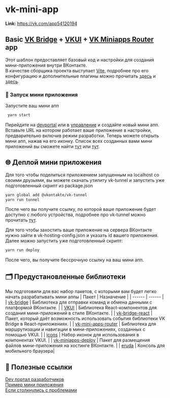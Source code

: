# vk-mini-app 

**Link:** https://vk.com/app54120194

## Basic [VK Bridge](https://github.com/VKCOM/vk-bridge) + [VKUI](https://github.com/VKCOM/VKUI) + [VK Miniapps Router](https://github.com/VKCOM/vk-mini-apps-router) app

Этот шаблон предоставляет базовый код и настройки для создания мини-приложения внутри ВКонтакте.  
В качестве сборщика проекта выступает [Vite](https://vite-docs-ru.vercel.app/guide/), подробнее про его конфигурацию и дополнительные плагины можно прочитать [здесь](https://vite-docs-ru.vercel.app/config/) и [здесь]().

### 🚀 Запуск мини приложения

Запустите ваш мини апп

```sh
 yarn start
```

Перейдите на [devportal](https://dev.vk.com/ru) или в [управление](https://vk.com/apps?act=manage) и создайте новый мини апп.  
Вставьте URL на котором работает ваше приложение в настройки, предварительно включив режим разработки.
Теперь можете открыть мини апп, нажав на его иконку.
Список всех созданных вами мини приложений вы сможете найти [тут](https://vk.com/apps?act=manage) или [тут](https://dev.vk.com/ru/admin/apps-list).

## 🌐 Деплой мини приложения

Для того чтобы поделиться приложением запущенным на localhost со своими друзьями, вы можете скачать утилиту vk-tunnel и запустить уже подготовленный скрипт из package.json

```sh
yarn global add @vkontakte/vk-tunnel
yarn run tunnel
```

После чего вы получите ссылку, по которой ваше приложение будет доступно с любого устройства, подробнее про vk-tunnel можно прочитать [тут](https://dev.vk.com/ru/libraries/tunnel).

Для того чтобы захостить ваше приложение на сервера ВКонтакте нужно зайти в vk-hosting-config.json и указать id вашего приложения. Далее можно запустить уже подготовленный скрипт:

```sh
yarn run deploy
```

После чего, вы получите бессрочную ссылку на ваш мини апп.

## 🗂️ Предустановленные библиотеки

Мы подготовили для вас набор пакетов, с которыми вам будет легко начать разрабатывать мини аппы
| Пакет | Назначение |
| ------ | ------ |
| [vk-bridge](https://dev.vk.com/ru/mini-apps/bridge) | Библиотека для отправки команд и обмена данными с платформой ВКонтакте. |
| [VKUI](https://vkcom.github.io/VKUI/) | Библиотека React-компонентов для создания мини-приложений в стиле ВКонтакте. |
| [vk-bridge-react](https://www.npmjs.com/package/@vkontakte/vk-bridge-react) | Пакет, который даёт возможность использовать события библиотеки VK Bridge в React-приложениях. |
| [vk-mini-apps-router](https://dev.vk.com/ru/libraries/router) | Библиотека для маршрутизации и навигации в мини-приложениях, созданных с помощью VKUI. |
| [icons](https://vkcom.github.io/icons/) | Набор иконок для использования в компонентах VKUI. |
| [vk-miniapps-deploy](https://dev.vk.com/ru/mini-apps/development/hosting) | Пакет для размещения файлов мини-приложения на хостинге ВКонтакте. |
| [eruda](https://www.npmjs.com/package/eruda) | Консоль для мобильного браузера|

## 📎 Полезные ссылки

[Dev портал разработчиков](https://dev.vk.com/ru)  
[Пример мини приложения](https://dev.vk.com/ru/mini-apps/examples/shop)  
[Если столкнулись с проблемами](https://github.com/VKCOM/create-vk-mini-app/issues)
